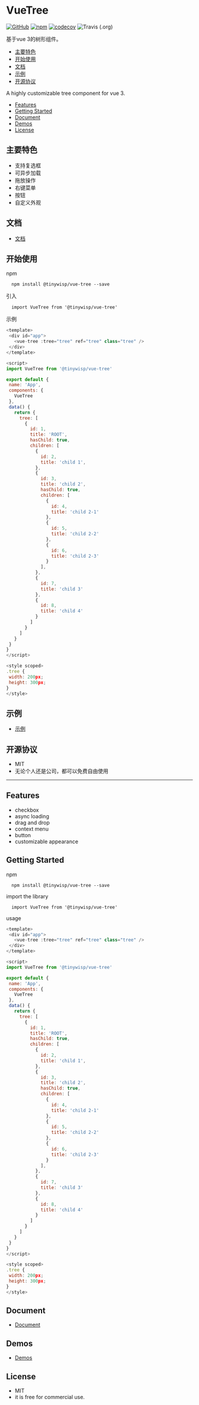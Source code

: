 # VueTree
[![GitHub](https://img.shields.io/github/license/tinywisp/vue-tree)](https://github.com/TinyWisp/vue-tree/master/LICENSE)
[![npm](https://img.shields.io/npm/v/vue-tree)](https://www.npmjs.com/package/vue-tree)
[![codecov](https://codecov.io/gh/TinyWisp/vue-tree/branch/master/graph/badge.svg)](https://codecov.io/gh/TinyWisp/vue-tree)
![Travis (.org)](https://img.shields.io/travis/TinyWisp/vue-tree)

 基于vue 3的树形组件。

* [主要特色](#主要特色)
* [开始使用](#开始使用)
* [文档](https://github.com/TinyWisp/vue-tree/wiki/%E6%96%87%E6%A1%A3)
* [示例](https://tinywisp.gitee.io/vue-tree/#/zh/)
* [开源协议](#开源协议)

A highly customizable tree component for vue 3.
* [Features](#features)
* [Getting Started](#getting-started)
* [Document](https://github.com/TinyWisp/vue-tree/wiki/Document)
* [Demos](https://tinywisp.github.io/vue-tree/#/en/)
* [License](#license)


## 主要特色
 *  支持复选框
 *  可异步加载
 *  拖放操作
 *  右键菜单
 *  按钮
 *  自定义外观

## 文档
 *  [文档](https://github.com/TinyWisp/vue-tree/wiki/%E6%96%87%E6%A1%A3)

## 开始使用

 npm
 ```
   npm install @tinywisp/vue-tree --save
 ```

 引入
 ```
   import VueTree from '@tinywisp/vue-tree'
 ```

 示例
 ```javascript
<template>
  <div id="app">
    <vue-tree :tree="tree" ref="tree" class="tree" />
  </div>
</template>

<script>
import VueTree from '@tinywisp/vue-tree'

export default {
  name: 'App',
  components: {
    VueTree
  },
  data() {
    return {
      tree: [
        {
          id: 1,
          title: 'ROOT',
          hasChild: true,
          children: [
            {
              id: 2,
              title: 'child 1',
            },
            {
              id: 3,
              title: 'child 2',
              hasChild: true,
              children: [
                {
                  id: 4,
                  title: 'child 2-1'
                },
                {
                  id: 5,
                  title: 'child 2-2'
                },
                {
                  id: 6,
                  title: 'child 2-3'
                }
              ],
            },
            {
              id: 7,
              title: 'child 3'
            },
            {
              id: 8,
              title: 'child 4'
            }
          ]
        }
      ]
    }
  }
}
</script>

<style scoped>
.tree {
  width: 200px;
  height: 300px;
}
</style>

 ```

## 示例
 *  [示例](https://tinywisp.gitee.io/vue-tree/)

## 开源协议
 * MIT
 * 无论个人还是公司，都可以免费自由使用
 
 ---
 

## Features
 *  checkbox
 *  async loading
 *  drag and drop
 *  context menu
 *  button
 *  customizable appearance

## Getting Started

 npm
 ```
   npm install @tinywisp/vue-tree --save
 ```

 import the library
 ```
   import VueTree from '@tinywisp/vue-tree'
 ```

 usage
 ```javascript
<template>
  <div id="app">
    <vue-tree :tree="tree" ref="tree" class="tree" />
  </div>
</template>

<script>
import VueTree from '@tinywisp/vue-tree'

export default {
  name: 'App',
  components: {
    VueTree
  },
  data() {
    return {
      tree: [
        {
          id: 1,
          title: 'ROOT',
          hasChild: true,
          children: [
            {
              id: 2,
              title: 'child 1',
            },
            {
              id: 3,
              title: 'child 2',
              hasChild: true,
              children: [
                {
                  id: 4,
                  title: 'child 2-1'
                },
                {
                  id: 5,
                  title: 'child 2-2'
                },
                {
                  id: 6,
                  title: 'child 2-3'
                }
              ],
            },
            {
              id: 7,
              title: 'child 3'
            },
            {
              id: 8,
              title: 'child 4'
            }
          ]
        }
      ]
    }
  }
}
</script>

<style scoped>
.tree {
  width: 200px;
  height: 300px;
}
</style>

 ```

## Document
 *  [Document](https://github.com/TinyWisp/vue-tree/wiki/Document)

## Demos
 *  [Demos](https://tinywisp.github.io/vue-tree/)

## License
 * MIT
 * it is free for commercial use.
 